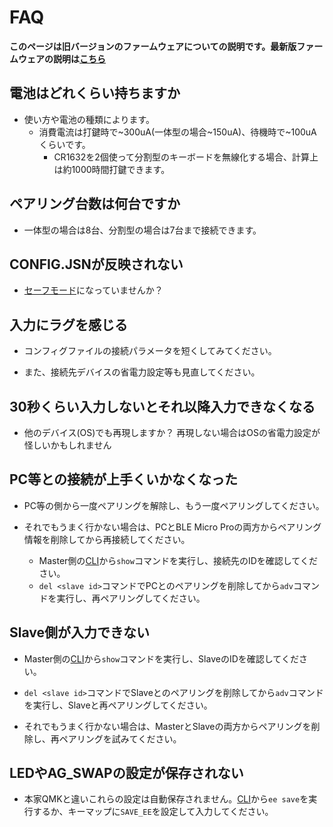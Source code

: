 # FAQ

**このページは旧バージョンのファームウェアについての説明です。最新版ファームウェアの説明は[こちら](../v1/README.md)**

## 電池はどれくらい持ちますか

- 使い方や電池の種類によります。
  - 消費電流は打鍵時で\~300uA(一体型の場合\~150uA)、待機時で\~100uAくらいです。
    - CR1632を2個使って分割型のキーボードを無線化する場合、計算上は約1000時間打鍵できます。
    
## ペアリング台数は何台ですか

- 一体型の場合は8台、分割型の場合は7台まで接続できます。

## CONFIG.JSNが反映されない

- [セーフモード](safemode.md)になっていませんか？

## 入力にラグを感じる

- コンフィグファイルの接続パラメータを短くしてみてください。

- また、接続先デバイスの省電力設定等も見直してください。

## 30秒くらい入力しないとそれ以降入力できなくなる

- 他のデバイス(OS)でも再現しますか？ 再現しない場合はOSの省電力設定が怪しいかもしれません

## PC等との接続が上手くいかなくなった

- PC等の側から一度ペアリングを解除し、もう一度ペアリングしてください。

- それでもうまく行かない場合は、PCとBLE Micro Proの両方からペアリング情報を削除してから再接続してください。
  - Master側の[CLI](cli.md)から`show`コマンドを実行し、接続先のIDを確認してください。
  - `del <slave id>`コマンドでPCとのペアリングを削除してから`adv`コマンドを実行し、再ペアリングしてください。


## Slave側が入力できない

- Master側の[CLI](cli.md)から`show`コマンドを実行し、SlaveのIDを確認してください。

- `del <slave id>`コマンドでSlaveとのペアリングを削除してから`adv`コマンドを実行し、Slaveと再ペアリングしてください。

- それでもうまく行かない場合は、MasterとSlaveの両方からペアリングを削除し、再ペアリングを試みてください。

## LEDやAG_SWAPの設定が保存されない

- 本家QMKと違いこれらの設定は自動保存されません。[CLI](cli.md)から`ee save`を実行するか、キーマップに`SAVE_EE`を設定して入力してください。
